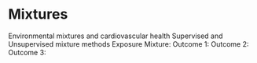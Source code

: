 # Mixtures
Environmental mixtures and cardiovascular health
Supervised and Unsupervised mixture methods
Exposure Mixture:
Outcome 1:
Outcome 2:
Outcome 3:
